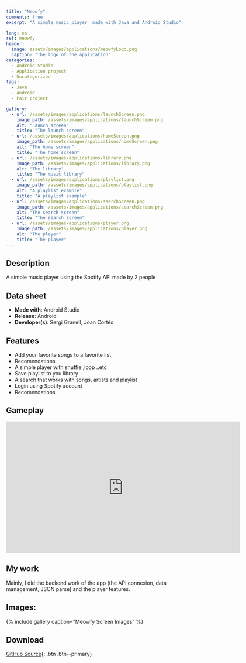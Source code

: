 ```yaml
---
title: "Meowfy"
comments: true
excerpt: "A simple music player  made with Java and Android Studio"

lang: es
ref: meowfy
header:
  image: assets/images/applications/meowfyLogo.png
  caption: "The logo of the application"
categories:
  - Android Studio
  - Application project
  - Uncategorized
tags:
  - Java
  - Android
  - Pair project

gallery:
  - url: /assets/images/applications/launchScreen.png
    image_path: /assets/images/applications/launchScreen.png
    alt: "Launch screen"
    title: "The launch screen"
  - url: /assets/images/applications/homeScreen.png
    image_path: /assets/images/applications/homeScreen.png
    alt: "The home screen"
    title: "The home screen"
  - url: /assets/images/applications/library.png
    image_path: /assets/images/applications/library.png
    alt: "The library"
    title: "The music library"
  - url: /assets/images/applications/playlist.png
    image_path: /assets/images/applications/playlist.png
    alt: "A playlist example"
    title: "A playlist example"
  - url: /assets/images/applications/searchScreen.png
    image_path: /assets/images/applications/searchScreen.png
    alt: "The search screen"
    title: "The search screen"
  - url: /assets/images/applications/player.png
    image_path: /assets/images/applications/player.png
    alt: "The player"
    title: "The player"          
---
```

## Description
A simple music player using the Spotify API made by 2 people

## Data sheet
* **Made with**: Android Studio
* **Release**: Android
* **Developer(s)**: Sergi Granell, Joan Cortés 
## Features
* Add your favorite songs to a favorite list
* Recomendations
* A simple player with shuffle ,loop ..etc
* Save playlist to you library
* A search that works with songs, artists and playlist
* Login using Spotify account
* Recomendations
## Gameplay 
<iframe width="640" height="360" src="https://drive.google.com/file/d/1pIRTbpWstjJ8MoKduW5ypt_UIMwg-sko/preview?usp=sharing" frameborder="0" allowfullscreen></iframe>

## My work
Mainly, I did the backend work of the app (the API connexion, data management, JSON parse) and the player features.
## Images:
{% include gallery caption="Meowfy Screen Images" %}

## Download
[GitHub Source](https://github.com/CortesJoan/Meowfy){: .btn .btn--primary} 
  
